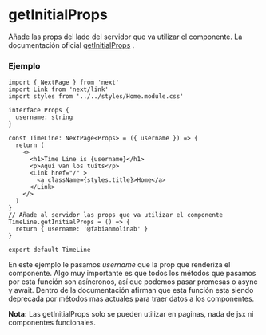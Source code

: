 # getInitialProps

Añade las props del lado del servidor que va utilizar el componente. La documentación oficial [getInitialProps](https://nextjs.org/docs/api-reference/data-fetching/get-initial-props) .

### Ejemplo

```tsx
import { NextPage } from 'next'
import Link from 'next/link'
import styles from '../../styles/Home.module.css'

interface Props {
  username: string
}

const TimeLine: NextPage<Props> = ({ username }) => {
  return (
    <>
      <h1>Time Line is {username}</h1>
      <p>Aqui van los tuits</p>
      <Link href="/" >
        <a className={styles.title}>Home</a>
      </Link>
    </>
  )
}
// Añade al servidor las props que va utilizar el componente
TimeLine.getInitialProps = () => {
  return { username: '@fabianmolinab' }
}

export default TimeLine
```

En este ejemplo le pasamos *username* que la prop que renderiza el componente. Algo muy importante es que todos los métodos que pasamos por esta función son asíncronos, así que podemos pasar promesas o async y await. Dentro de la documentación afirman que esta función esta siendo deprecada por métodos mas actuales para traer datos a los componentes.

**Nota:** Las getInitialProps solo se pueden utilizar en paginas, nada de jsx ni componentes funcionales. 